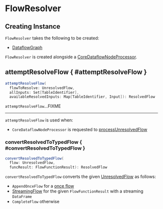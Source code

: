 # FlowResolver

## Creating Instance

`FlowResolver` takes the following to be created:

* <span id="rawGraph"> [DataflowGraph](DataflowGraph.md)

`FlowResolver` is created alongside a [CoreDataflowNodeProcessor](CoreDataflowNodeProcessor.md).

## attemptResolveFlow { #attemptResolveFlow }

```scala
attemptResolveFlow(
  flowToResolve: UnresolvedFlow,
  allInputs: Set[TableIdentifier],
  availableResolvedInputs: Map[TableIdentifier, Input]): ResolvedFlow
```

`attemptResolveFlow`...FIXME

---

`attemptResolveFlow` is used when:

* `CoreDataflowNodeProcessor` is requested to [processUnresolvedFlow](CoreDataflowNodeProcessor.md#processUnresolvedFlow)

### convertResolvedToTypedFlow { #convertResolvedToTypedFlow }

```scala
convertResolvedToTypedFlow(
  flow: UnresolvedFlow,
  funcResult: FlowFunctionResult): ResolvedFlow
```

`convertResolvedToTypedFlow` converts the given [UnresolvedFlow](UnresolvedFlow.md) as follows:

* `AppendOnceFlow` for a [once flow](UnresolvedFlow.md#once)
* [StreamingFlow](StreamingFlow.md) for the given `FlowFunctionResult` with a streaming `DataFrame`
* `CompleteFlow` otherwise
